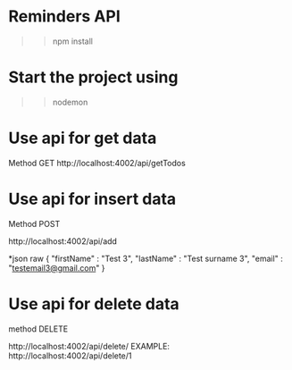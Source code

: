 # Reminders API
>> npm install

# Start the project using
>> nodemon

# Use api for get data
Method GET 
http://localhost:4002/api/getTodos

# Use api for insert data
Method POST

http://localhost:4002/api/add

*json raw
{
    "firstName" : "Test 3",
    "lastName" : "Test surname 3",
    "email" : "testemail3@gmail.com"
} 

# Use api for delete data
method DELETE

http://localhost:4002/api/delete/<target-data-id>
EXAMPLE: http://localhost:4002/api/delete/1 